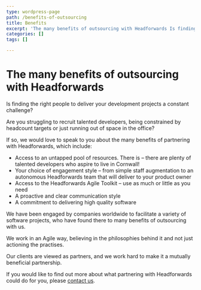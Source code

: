 ```yaml
---
type: wordpress-page
path: /benefits-of-outsourcing
title: Benefits
excerpt: 'The many benefits of outsourcing with Headforwards Is finding the right people to deliver your development projects a constant challenge? Are you struggling to recruit talented developers, being constrained by headcount targets or just running out of space in the office? If so, we would love to speak to you about the many benefits of partnering …'
categories: []
tags: []

---
```

**The many benefits of outsourcing with Headforwards**
======================================================

Is finding the right people to deliver your development projects a constant challenge?

Are you struggling to recruit talented developers, being constrained by headcount targets or just running out of space in the office?

If so, we would love to speak to you about the many benefits of partnering with Headforwards, which include:

*   Access to an untapped pool of resources. There is – there are plenty of talented developers who aspire to live in Cornwall!
*   Your choice of engagement style – from simple staff augmentation to an autonomous Headforwards team that will deliver to your product owner
*   Access to the Headforwards Agile Toolkit – use as much or little as you need
*   A proactive and clear communication style
*   A commitment to delivering high quality software

We have been engaged by companies worldwide to facilitate a variety of software projects, who have found there to many benefits of outsourcing with us.

We work in an Agile way, believing in the philosophies behind it and not just actioning the practises.

Our clients are viewed as partners, and we work hard to make it a mutually beneficial partnership.

If you would like to find out more about what partnering with Headforwards could do for you, please [contact us](http://www.headforwards.com/contactus/).
